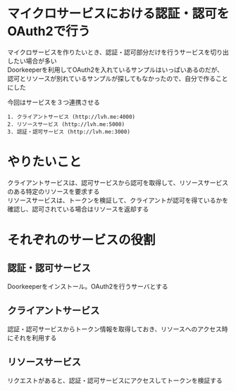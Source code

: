 マイクロサービスにおける認証・認可をOAuth2で行う
===

マイクロサービスを作りたいとき、認証・認可部分だけを行うサービスを切り出したい場合が多い  
Doorkeeperを利用してOAuth2を入れているサンプルはいっぱいあるのだが、認可とリソースが別れているサンプルが探してもなかったので、自分で作ることにした


今回はサービスを３つ連携させる

```
1. クライアントサービス (http://lvh.me:4000)
2. リソースサービス (http://lvh.me:5000)
3. 認証・認可サービス (http://lvh.me:3000)
```

# やりたいこと
クライアントサービスは、認可サービスから認可を取得して、リソースサービスのある特定のリソースを要求する  
リソースサービスは、トークンを検証して、クライアントが認可を得ているかを確認し、認可されている場合はリソースを返却する

# それぞれのサービスの役割

## 認証・認可サービス
Doorkeeperをインストール。OAuth2を行うサーバとする  

## クライアントサービス
認証・認可サービスからトークン情報を取得しておき、リソースへのアクセス時にそれを利用する

## リソースサービス
リクエストがあると、認証・認可サービスにアクセスしてトークンを検証する
